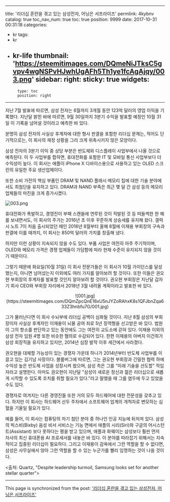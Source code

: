 
---
title: '리더십 혼란을 겪고 있는 삼성전자, 어닝은 서프라이즈'
permlink: 4kybnv
catalog: true
toc_nav_num: true
toc: true
position: 9999
date: 2017-10-31 00:31:18
categories:
- kr
tags:
- kr
- kr-life
thumbnail: 'https://steemitimages.com/DQmeNiJTksC5gvpv4wgNSPvHJwhUgAFh5Th1ye1fcAgAjqy/003.png'
sidebar:
    right:
        sticky: true
widgets:
    -
        type: toc
        position: right
---


지난 7월 발표에 따르면, 삼성 전자는 6월까지 3개월 동안 123억 달러의 영업 이익을 기록했다. 지난달 밝힌 바에 따르면, 9월 30일까지 3분기 수익을 발표할 예정인 10월 31일 이 기록을 넘어설 것이라고 예측한 바 있다.
  
분명히 삼성 전자의 사실상 후계자에 대한 형사 판결을 포함한 리더십 문제는, 적어도 단기적으로는, 이 회사의 재정 상황을 그리 크게 위축시키지 않은 모양이다.
  
삼성 전자의 3분기 이익 중 상당 부분은 반도체와 디스플레이 사업부에서 나올 것으로 예측된다. 이 두 사업부를 합하면, 휴대전화를 포함한 IT 및 모바일 통신 사업부보다 더 수익성이 높다. 이 회사는 애플이 iPhone X 디바이스용으로 사용하고 있는 OLED 스크린의 유일한 주요 생산업체이다.
  
또한 소비 가전의 핵심 부품인 DRAM 및 NAND 플래시 메모리 칩에 대한 기술 분야에서도 최첨단을 유지하고 있다. DRAM과 NAND 부족은 최근 몇 달 간 삼성 등의 메모리 업체들의 마진을 크게 증가시켰다.
 
![003.png](https://steemitimages.com/DQmeNiJTksC5gvpv4wgNSPvHJwhUgAFh5Th1ye1fcAgAjqy/003.png)

휴대전화가 폭발하고, 경영진이 부패 스캔들에 연루된 것이 적발된 것 등 떠들썩한 한 해를 보내면서도, 이 회사의 주가는 2016년 초 이후 꾸준하게 상승세를 유지해 왔다. 갤럭시 노트 7이 처음 출시되었던 때인 2016년 8월부터 올해 8월에 이재용 부회장의 구속과 판결에 이를 때까지, 이 회사는 850억 달러의 가치를 창출해 냈다.
  
하지만 이런 상황이 지속되지 않을 수도 있다. 부품 사업은 여전히 아주 주기적이며, OLED와 메모리 가격은 경쟁 업체들이 가담함에 따라 현재 수준이 유지되지 않을 것이기 때문이다. 
  
그렇기 때문에 화요일(10월 31일) 이 회사 전문가들은 이 회사가 10월 가이던스를 달성했는지, 아니면 넘어섰는지 이외에도 여러 가지를 알아보려 할 것이다. 또한 이들은 권오현 부회장의 후계자를 발표할 것인지 알아보려 할 것이다. 권오현 부회장은 지난달 갑자기 회사 CEO와 부회장 자리에서 2018년 3월 내려올 계획이라고 발표한 바 있다.   

<center>
![001.jpg](https://steemitimages.com/DQmZpcQnE16xU5nJYZoRAhxK8s1QFJbnZqa633Z3hnbfu7G/001.jpg)
</center>

그가 물러난다면 이 회사 수뇌부에 리더십 공백이 심화될 것이다. 지난 8월 삼성의 부회장이자 사실상 후계자인 이재용이 뇌물 공여 죄로 5년 징역형을 선고받은 바 있다. 법원이 그의 항소를 판단하고 있는 동안에도 그는 여전히 교도소에 갇혀 있다. 이재용 이외의 삼성 전자 임원 4명 또한 비슷한 혐의로 수감되어 있다. 한편 이재용의 아버지 이건희가 삼성 회장직을 유지하고 있지만, 2014년 심장 발작 이후 세간에서 사라졌다. 
  
권오현을 대체할 가능성이 있는 경쟁자 가운데 하나가 2014년부터 반도체 사업부를 이끌고 있는 김기남 사장이다. 블룸버그에 따르면, 그는 권오현 부회장과 긴밀한 협력 하에 수익성 높은 반도체 사업을 성장시켜 왔으며, 삼성 측은 그를 “미래 기술을 선도할” 적임자라고 설명한다. 아마도 권오현이 지난달 "삼성이 새로운 정신과 젊은 리더십으로 새롭게 시작할 수 있도록 조치를 취할 필요가 있다."라고 말했을 때 그를 염두에 두고 있었을 수도 있다. 
  
경쟁자로 여겨지는 다른 경영진들 또한 거의 모두 하드웨어에 대한 전문성을 갖추고 있다. 하지만 이 회사는 하드웨어 선두 주자에서 소프트웨어 업계의 개척자로 변모하는 심혈을 기울일 필요가 있다. 
  
예를 들어, 이 회사는 컴퓨팅의 차기 첨단 분야 중 하나인 인공 지능에 뒤처져 있다. 삼성의 빅스비(Bixby) 음성 비서 서비스는 기능 면에서 애플의 시리(Siri)와 구글의 어시스턴트(Assistant) 보다 못하다는 평을 받고 있으며, 애플과 화웨이는 삼성보다 훨씬 먼저 자사의 최신 휴대폰용 AI 프로세서를 내놓은 바 있다. 이 분야를 따라잡기 위해서는 지속적이고 집중된 리더십이 필요하다. 그리고 이재용이 감옥에서 그런 역할을 할 수 없다면, 삼성은 사무실에서 앉아 그런 역할을 할 수 있는 누군가를 빨리 임명하는 것이 나을 것이다. 
  
<출처: Quartz, "Despite leadership turmoil, Samsung looks set for another stellar quarter">

- - -

This page is synchronized from the post: ['리더십 혼란을 겪고 있는 삼성전자, 어닝은 서프라이즈'](https://steemit.com/@pius.pius/4kybnv)
